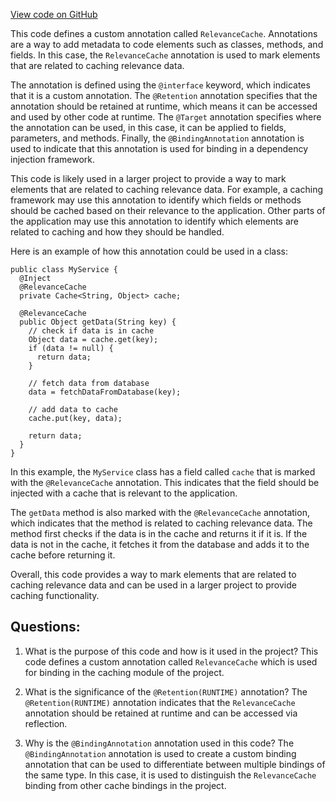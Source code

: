 [View code on GitHub](https://github.com/misbahsy/the-algorithm/src/java/com/twitter/search/earlybird_root/caching/RelevanceCache.java)

This code defines a custom annotation called `RelevanceCache`. Annotations are a way to add metadata to code elements such as classes, methods, and fields. In this case, the `RelevanceCache` annotation is used to mark elements that are related to caching relevance data.

The annotation is defined using the `@interface` keyword, which indicates that it is a custom annotation. The `@Retention` annotation specifies that the annotation should be retained at runtime, which means it can be accessed and used by other code at runtime. The `@Target` annotation specifies where the annotation can be used, in this case, it can be applied to fields, parameters, and methods. Finally, the `@BindingAnnotation` annotation is used to indicate that this annotation is used for binding in a dependency injection framework.

This code is likely used in a larger project to provide a way to mark elements that are related to caching relevance data. For example, a caching framework may use this annotation to identify which fields or methods should be cached based on their relevance to the application. Other parts of the application may use this annotation to identify which elements are related to caching and how they should be handled.

Here is an example of how this annotation could be used in a class:

```
public class MyService {
  @Inject
  @RelevanceCache
  private Cache<String, Object> cache;

  @RelevanceCache
  public Object getData(String key) {
    // check if data is in cache
    Object data = cache.get(key);
    if (data != null) {
      return data;
    }

    // fetch data from database
    data = fetchDataFromDatabase(key);

    // add data to cache
    cache.put(key, data);

    return data;
  }
}
```

In this example, the `MyService` class has a field called `cache` that is marked with the `@RelevanceCache` annotation. This indicates that the field should be injected with a cache that is relevant to the application.

The `getData` method is also marked with the `@RelevanceCache` annotation, which indicates that the method is related to caching relevance data. The method first checks if the data is in the cache and returns it if it is. If the data is not in the cache, it fetches it from the database and adds it to the cache before returning it.

Overall, this code provides a way to mark elements that are related to caching relevance data and can be used in a larger project to provide caching functionality.
## Questions: 
 1. What is the purpose of this code and how is it used in the project?
   This code defines a custom annotation called `RelevanceCache` which is used for binding in the caching module of the project.

2. What is the significance of the `@Retention(RUNTIME)` annotation?
   The `@Retention(RUNTIME)` annotation indicates that the `RelevanceCache` annotation should be retained at runtime and can be accessed via reflection.

3. Why is the `@BindingAnnotation` annotation used in this code?
   The `@BindingAnnotation` annotation is used to create a custom binding annotation that can be used to differentiate between multiple bindings of the same type. In this case, it is used to distinguish the `RelevanceCache` binding from other cache bindings in the project.